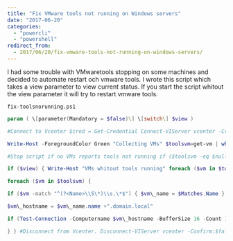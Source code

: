 ```yaml
---
title: "Fix VMware tools not running on Windows servers"
date: "2017-06-20"
categories: 
  - "powercli"
  - "powershell"
redirect_from:
  - 2017/06/20/fix-vmware-tools-not-running-on-windows-servers/
---
```


I had some trouble with VMwaretools stopping on some machines and decided to automate restart och vmware tools. I wrote this script which takes a view parameter to view current status. If you start the script whitout the view parameter it will try to restart vmware tools.

`fix-toolsnorunning.ps1`

```powershell
param ( \[parameter(Mandatory = $false)\] \[switch\] $view )

#Connect to Vcenter $cred = Get-Credential Connect-VIServer vcenter -Credential $cred | Out-Null

Write-Host -ForegroundColor Green "Collecting VMs" $toolsvm=get-vm | where { $\_.GuestId -like "\*Windows\*" -and $\_.Extensiondata.Summary.Guest.ToolsStatus -like "toolsnotrunning" -and $\_.Powerstate -eq "PoweredOn"}

#Stop script if no VMs reports tools not running if ($toolsvm -eq $null) { Write-Host "Nothing to fix" Disconnect-VIServer vcenter -Confirm:$false exit }

if ($view) { Write-Host "VMs whitout tools running" foreach ($vm in $toolsvm) { Write-Host $vm } } Else {

foreach ($vm in $toolsvm) {

if ($vm -match "^(?<Name>\\S\*)\\s.\*$") { $vm\_name = $Matches.Name } else { $vm\_name = $vm }

$vm\_hostname = $vm\_name.name +".domain.local"

if (Test-Connection -Computername $vm\_hostname -BufferSize 16 -Count 1 -Quiet) { Invoke-Command -Computername $vm\_hostname -ScriptBlock { stop-Service -name vmvss; start-service vmvss } -Credential $cred Write-Host "Service restarted on $vm\_name" } Else { Write-Host -ForegroundColor Red "Unable to contact $vm\_name" }

} } #Disconnect from Vcenter. Disconnect-VIServer vcenter -Confirm:$false
```
